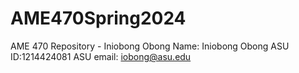 # AME470Spring2024
 AME 470 Repository - Iniobong Obong
Name: Iniobong Obong
ASU ID:1214424081
ASU email: iobong@asu.edu
